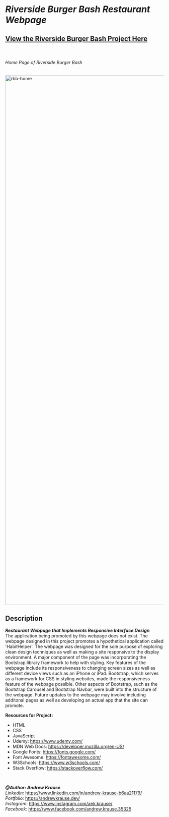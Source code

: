 # *Riverside Burger Bash Restaurant Webpage*
## **[View the Riverside Burger Bash Project Here](https://andrew-ekrause.github.io/RBB-Restaurant-Webpage/)**

<p>&nbsp;</p>

###### Home Page of Riverside Burger Bash
<img width="1680" alt="rbb-home" src="https://user-images.githubusercontent.com/57727121/199404993-a7593b71-c33f-4852-a720-6406bb5822f2.png">

## Description
**_Restaurant Webpage that Implements Responsive Interface Design_** <br/>
The application being promoted by this webpage does not exist. The webpage designed in this project promotes a hypothetical application called 'HabitHelper'. The webpage was designed for the sole purpose of exploring clean design techniques as well as making a site responsive to the display environment. A major component of the page was incorporating the Bootstrap library framework to help with styling. Key features of the webpage include its responsiveness to changing screen sizes as well as different device views such as an iPhone or iPad. Bootstrap, which serves as a framework for CSS in styling websites, made the responsiveness feature of the webpage possible. Other aspects of Bootstrap, such as the Bootstrap Carousel and Bootstrap Navbar, were built into the structure of the webpage. Future updates to the webpage may involve including additonal pages as well as developing an actual app that the site can promote.

**Resources for Project:**
- HTML
- CSS
- JavaScript
- Udemy: https://www.udemy.com/
- MDN Web Docs: https://developer.mozilla.org/en-US/
- Google Fonts: https://fonts.google.com/
- Font Awesome: https://fontawesome.com/
- W3Schools: https://www.w3schools.com/
- Stack Overflow: https://stackoverflow.com/
<p>&nbsp;</p>

**_@Author: Andrew Krause_** <br/>
*LinkedIn:* https://www.linkedin.com/in/andrew-krause-b6aa21179/ <br/>
*Portfolio:* https://andrewkrause.dev/ <br/>
*Instagram:* https://www.instagram.com/aek.krause/ <br/>
*Facebook:* https://www.facebook.com/andrew.krause.35325


